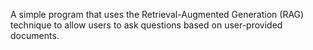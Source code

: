 A simple program that uses the Retrieval-Augmented Generation (RAG) technique to allow users to ask questions based on user-provided documents.

